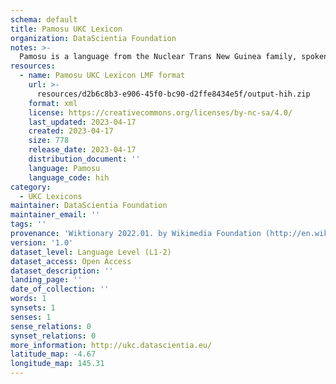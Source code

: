 ```yaml
---
schema: default
title: Pamosu UKC Lexicon
organization: DataScientia Foundation
notes: >-
  Pamosu is a language from the Nuclear Trans New Guinea family, spoken in Oceania. The UKC Lexicon of Pamosu is represented as a lexico-semantic network. It consists of words, word senses, synsets, as well as sense-level and synset-level relationships.
resources:
  - name: Pamosu UKC Lexicon LMF format
    url: >-
      resources/d2b6c8b3-e906-45f0-bc90-d2ffe8434e5f/output-hih.zip
    format: xml
    license: https://creativecommons.org/licenses/by-nc-sa/4.0/
    last_updated: 2023-04-17
    created: 2023-04-17
    size: 778
    release_date: 2023-04-17
    distribution_document: ''
    language: Pamosu
    language_code: hih
category:
  - UKC Lexicons
maintainer: DataScientia Foundation
maintainer_email: ''
tags: ''
provenance: 'Wiktionary 2022.01. by Wikimedia Foundation (http://en.wiktionary.org); Princeton WordNet 2.1 by Princeton University (https://wordnet.princeton.edu)'
version: '1.0'
dataset_level: Language Level (L1-2)
dataset_access: Open Access
dataset_description: ''
landing_page: ''
date_of_collection: ''
words: 1
synsets: 1
senses: 1
sense_relations: 0
synset_relations: 0
more_information: http://ukc.datascientia.eu/
latitude_map: -4.67
longitude_map: 145.31
---
```

